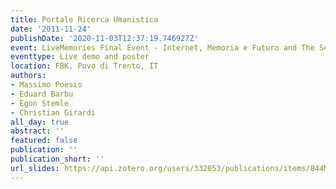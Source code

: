 ```yaml
---
title: Portale Ricerca Umanistica
date: '2011-11-24'
publishDate: '2020-11-03T12:37:19.746927Z'
event: LiveMemories Final Event - Internet, Memoria e Futuro and The Semantic Way
eventtype: Live demo and poster
location: FBK, Povo di Trento, IT
authors:
- Massimo Poesio
- Eduard Barbu
- Egon Stemle
- Christian Girardi
all_day: true
abstract: ''
featured: false
publication: ''
publication_short: ''
url_slides: https://api.zotero.org/users/332053/publications/items/844MEEVV/file/view
---
```


